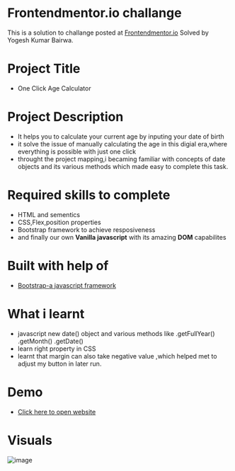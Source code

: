 # Frontendmentor.io challange
 This is a solution to challange posted at [Frontendmentor.io](https://www.frontendmentor.io/challenges/age-calculator-app-dF9DFFpj-Q/hub) Solved by Yogesh Kumar Bairwa.

# Project Title
 - One Click Age Calculator

# Project Description
 - It helps you to calculate your current age by inputing your date of birth
 - it solve the issue of manually calculating the age in this digial era,where everything is possible with just one click
 - throught the project mapping,i becaming familiar with concepts of date objects and its various methods which made easy to complete this task.

# Required skills to complete
 - HTML and sementics
 - CSS,Flex,position properties
 - Bootstrap framework to achieve resposiveness
 - and finally our own **Vanilla javascript** with its amazing **DOM** capabilites

# Built with help of
  - [Bootstrap-a javascript framework](https://getbootstrap.com/docs/5.3/getting-started/introduction/)

# What i learnt
  - javascript new date() object and various methods like .getFullYear() .getMonth() .getDate()
  - learn right property in CSS
  - learnt that margin can also take negative value ,which helped met to adjust my button in later run.

# Demo
  - [Click here to open website](https://oneclickagecalc.netlify.app/)

# Visuals
  ![image](https://github.com/ybairwa91/age-calculator-app/assets/38151247/3c99d5de-14c1-4bbe-86fb-751fdde874de)
